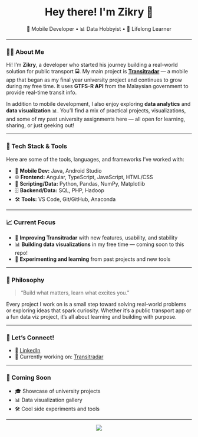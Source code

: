 <h1 align="center">Hey there! I'm Zikry 👋</h1>
<p align="center">
  📱 Mobile Developer • 📊 Data Hobbyist • 🧠 Lifelong Learner
</p>

---

### 👨‍💻 About Me

Hi! I’m **Zikry**, a developer who started his journey building a real-world solution for public transport 🚍. My main project is **[Transitradar](https://github.com/ZikryZamir/Transitradar)** — a mobile app that began as my final year university project and continues to grow during my free time. It uses **GTFS-R API** from the Malaysian government to provide real-time transit info.

In addition to mobile development, I also enjoy exploring **data analytics** and **data visualization** 📊. You’ll find a mix of practical projects, visualizations, and some of my past university assignments here — all open for learning, sharing, or just geeking out!

---

### 🔧 Tech Stack & Tools

Here are some of the tools, languages, and frameworks I’ve worked with:

- 📱 **Mobile Dev:** Java, Android Studio  
- 🌐 **Frontend:** Angular, TypeScript, JavaScript, HTML/CSS  
- 🐍 **Scripting/Data:** Python, Pandas, NumPy, Matplotlib  
- 🗄️ **Backend/Data:** SQL, PHP, Hadoop  
- 🛠️ **Tools:** VS Code, Git/GitHub, Anaconda  

---

### 📈 Current Focus

- 🚧 **Improving Transitradar** with new features, usability, and stability
- 📊 **Building data visualizations** in my free time — coming soon to this repo!
- 🧪 **Experimenting and learning** from past projects and new tools

---

### 🌱 Philosophy

> “Build what matters, learn what excites you.”

Every project I work on is a small step toward solving real-world problems or exploring ideas that spark curiosity. Whether it’s a public transport app or a fun data viz project, it’s all about learning and building with purpose.

---

### 🔗 Let’s Connect!

- 💼 [LinkedIn](https://www.linkedin.com/in/zikryzamir/)
- 📱 Currently working on: [Transitradar](https://github.com/ZikryZamir/Transitradar)

---

### 🚀 Coming Soon

- 🎓 Showcase of university projects
- 📊 Data visualization gallery
- 🛠️ Cool side experiments and tools

---

<p align="center">
  <img src="https://capsule-render.vercel.app/api?type=waving&color=0D47A1&height=200&section=footer"/>
</p>
